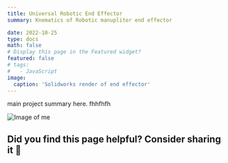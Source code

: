 ```yaml
---
title: Universal Robotic End Effector
summary: Knematics of Robotic manuplitor end effector

date: 2022-10-25
type: docs
math: false
# Display this page in the Featured widget?
featured: false
# tags:
#   - JavaScript
image:
  caption: 'Solidworks render of end effector'
---
```


main project summary here.
fhhfhfh

![Image of me](HeadShot.png "caption")

## Did you find this page helpful? Consider sharing it 🙌
